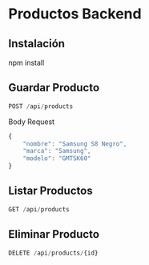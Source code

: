 # Productos Backend

## Instalación

npm install


## Guardar Producto
```javascript
POST /api/products
```
Body Request
```javascript
{
	"nombre": "Samsung S8 Negro",
	"marca": "Samsung",
	"modelo": "GMTSK60"
}
```
## Listar Productos
```javascript
GET /api/products
```
## Eliminar Producto
```javascript
DELETE /api/products/{id}
```
